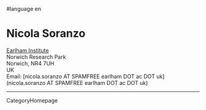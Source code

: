 
#language en
# Nicola Soranzo

[Earlham Institute](http://earlham.ac.uk/)<br />
Norwich Research Park<br />
Norwich, NR4 7UH<br />
UK<br />
Email: [nicola.soranzo AT SPAMFREE earlham DOT ac DOT uk](nicola.soranzo AT SPAMFREE earlham DOT ac DOT uk)

---
CategoryHomepage
